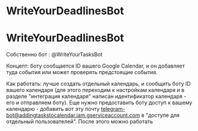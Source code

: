 # WriteYourDeadlinesBot

# WriteYourDeadlinesBot

Собственно бот : @WriteYourTasksBot

Концепт:
 боту сообщается ID вашего Google Calendar, и он добавляет туда события или может проверять предстоящие события.

Как работать:
 лучше создать отдельный календарь, и сообщить боту ID вашего календаря (для этого переходим к настройкам календаря и в разделе "интеграция календаря" написан идентификатор календаря - его и отправляем боту). Еще нужно предоставить боту доступ к вашему календарю - добавить вот эту почту telegram-bot@addingtaskstocalendar.iam.gserviceaccount.com в "доступе для отдельный пользователей". После этого можно работать
